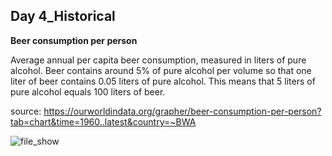 **Day 4_Historical**
-----------------------------------------------------------------------------------------------------------------------

****Beer consumption per person****

Average annual per capita beer consumption, measured in liters of pure alcohol.
Beer contains around 5% of pure alcohol per volume so that one liter of beer contains 0.05 liters of pure alcohol.
This means that 5 liters of pure alcohol equals 100 liters of beer.

source: https://ourworldindata.org/grapher/beer-consumption-per-person?tab=chart&time=1960..latest&country=~BWA

![file_show](https://user-images.githubusercontent.com/53818579/229964779-34669a3a-ab40-4e0e-9d10-0edb051821d2.png)

